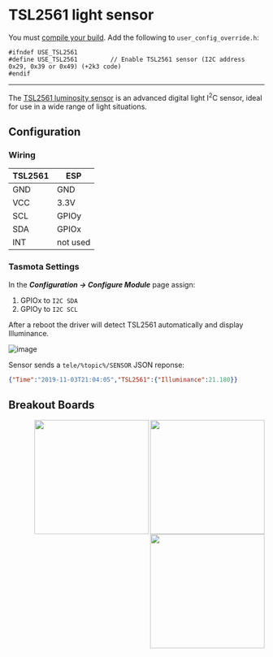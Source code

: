 # TSL2561 light sensor

You must [compile your build](Compile-your-build.md). Add the following to `user_config_override.h`:
```
#ifndef USE_TSL2561
#define USE_TSL2561         // Enable TSL2561 sensor (I2C address 0x29, 0x39 or 0x49) (+2k3 code)
#endif
```
----

The [TSL2561 luminosity sensor](https://learn.adafruit.com/tsl2561/overview) is an advanced digital light I<sup>2</sup>C sensor, ideal for use in a wide range of light situations.

## Configuration

### Wiring
| TSL2561   | ESP |
|---|---|
|GND   | GND   |
|VCC   | 3.3V
| SCL      | GPIOy  |
| SDA      | GPIOx  |
| INT  | not used  |

### Tasmota Settings
In the **_Configuration -> Configure Module_** page assign:

1. GPIOx to `I2C SDA`
2. GPIOy to `I2C SCL`

After a reboot the driver will detect TSL2561 automatically and display Illuminance.

![image](https://user-images.githubusercontent.com/5904370/68091267-c1f5f680-fe7d-11e9-8914-474d1e2cf1a7.png)

Sensor sends a  `tele/%topic%/SENSOR` JSON reponse:

```json
{"Time":"2019-11-03T21:04:05","TSL2561":{"Illuminance":21.180}}
```


## Breakout Boards
<img src="https://github.com/arendst/arendst.github.io/blob/master/media/wemos/tsl2561-adafruit-lux-sensor.jpg?raw=true" align="right" width="225" />
<img src="https://github.com/arendst/arendst.github.io/blob/master/media/wemos/tsl2561-lux-sensor-front.jpeg" align="right" width="225" />
<img src="https://github.com/arendst/arendst.github.io/blob/master/media/wemos/tsl2561-lux-sensor-back.jpg?raw=true" align="right" width="225" />

